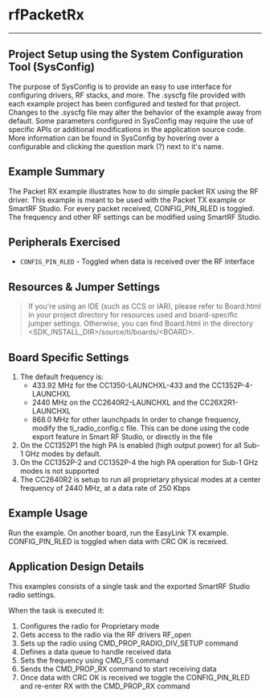 # rfPacketRx

---

Project Setup using the System Configuration Tool (SysConfig)
-------------------------
The purpose of SysConfig is to provide an easy to use interface for configuring
drivers, RF stacks, and more. The .syscfg file provided with each example
project has been configured and tested for that project. Changes to the .syscfg
file may alter the behavior of the example away from default. Some parameters
configured in SysConfig may require the use of specific APIs or additional
modifications in the application source code. More information can be found in
SysConfig by hovering over a configurable and clicking the question mark (?)
next to it's name.

Example Summary
---------------
The Packet RX example illustrates how to do simple packet RX using the
RF driver. This example is meant to be used with the Packet TX example or
SmartRF Studio. For every packet received, CONFIG_PIN_RLED is toggled.
The frequency and other RF settings can be modified using SmartRF Studio.

Peripherals Exercised
---------------------
* `CONFIG_PIN_RLED` - Toggled when data is received over the RF interface

Resources & Jumper Settings
---------------------------
> If you're using an IDE (such as CCS or IAR), please refer to Board.html in your project
directory for resources used and board-specific jumper settings. Otherwise, you can find
Board.html in the directory &lt;SDK_INSTALL_DIR&gt;/source/ti/boards/&lt;BOARD&gt;.

Board Specific Settings
-----------------------
1. The default frequency is:
    - 433.92 MHz for the CC1350-LAUNCHXL-433 and the CC1352P-4-LAUNCHXL
    - 2440 MHz on the CC2640R2-LAUNCHXL and the CC26X2R1-LAUNCHXL
    - 868.0 MHz for other launchpads
In order to change frequency, modify the ti_radio_config.c file. This can be
done using the code export feature in Smart RF Studio, or directly in the file
2. On the CC1352P1 the high PA is enabled (high output power) for all
Sub-1 GHz modes by default.
3. On the CC1352P-2 and CC1352P-4 the high PA operation for Sub-1 GHz modes is not supported
4. The CC2640R2 is setup to run all proprietary physical modes at a center
frequency of 2440 MHz, at a data rate of 250 Kbps

Example Usage
-------------
Run the example. On another board, run the EasyLink TX example.
CONFIG_PIN_RLED is toggled when data with CRC OK is received.

Application Design Details
--------------------------
This examples consists of a single task and the exported SmartRF Studio radio
settings.

When the task is executed it:

1. Configures the radio for Proprietary mode
2. Gets access to the radio via the RF drivers RF_open
3. Sets up the radio using CMD_PROP_RADIO_DIV_SETUP command
4. Defines a data queue to handle received data
5. Sets the frequency using CMD_FS command
6. Sends the CMD_PROP_RX command to start receiving data
7. Once data with CRC OK is received we toggle the
   CONFIG_PIN_RLED and re-enter RX with the CMD_PROP_RX command
